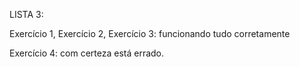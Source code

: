 LISTA 3:

Exercício 1, Exercício 2, Exercício 3: funcionando tudo corretamente

Exercício 4: com certeza está errado.
